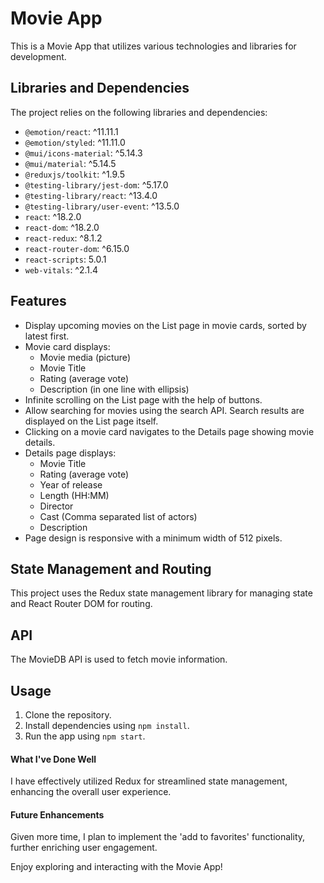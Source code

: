 # Movie App

This is a Movie App that utilizes various technologies and libraries for development.

## Libraries and Dependencies

The project relies on the following libraries and dependencies:

- `@emotion/react`: ^11.11.1
- `@emotion/styled`: ^11.11.0
- `@mui/icons-material`: ^5.14.3
- `@mui/material`: ^5.14.5
- `@reduxjs/toolkit`: ^1.9.5
- `@testing-library/jest-dom`: ^5.17.0
- `@testing-library/react`: ^13.4.0
- `@testing-library/user-event`: ^13.5.0
- `react`: ^18.2.0
- `react-dom`: ^18.2.0
- `react-redux`: ^8.1.2
- `react-router-dom`: ^6.15.0
- `react-scripts`: 5.0.1
- `web-vitals`: ^2.1.4

## Features

- Display upcoming movies on the List page in movie cards, sorted by latest first.
- Movie card displays:
  - Movie media (picture)
  - Movie Title
  - Rating (average vote)
  - Description (in one line with ellipsis)
- Infinite scrolling on the List page with the help of buttons.
- Allow searching for movies using the search API. Search results are displayed on the List page itself.
- Clicking on a movie card navigates to the Details page showing movie details.
- Details page displays:
  - Movie Title
  - Rating (average vote)
  - Year of release
  - Length (HH:MM)
  - Director
  - Cast (Comma separated list of actors)
  - Description
- Page design is responsive with a minimum width of 512 pixels.

## State Management and Routing

This project uses the Redux state management library for managing state and React Router DOM for routing.

## API

The MovieDB API is used to fetch movie information.

## Usage

1. Clone the repository.
2. Install dependencies using `npm install`.
3. Run the app using `npm start`.

#### What I've Done Well

I have effectively utilized Redux for streamlined state management, enhancing the overall user experience.

#### Future Enhancements

Given more time, I plan to implement the 'add to favorites' functionality, further enriching user engagement.

Enjoy exploring and interacting with the Movie App!
